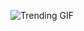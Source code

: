 
<!-- GIF_SECTION -->
![Trending GIF](https://media2.giphy.com/media/v1.Y2lkPThiYjIxNzcycWZmMGp1cTVrZ3QzM3Zqb2E4eDRsaXZnZDZlMGtsMXJuM3BpMXFpNCZlcD12MV9naWZzX3NlYXJjaCZjdD1n/HPeLSXWtdnUzK/giphy.gif)
<!-- END_GIF_SECTION -->

